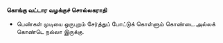 **கொங்கு வட்டார வழக்குச் சொல்லகராதி**
- பெண்கள் முடியை ஒருபுறம் சேர்த்துப் போட்டுக் கொள்ளும் கொண்டை.அல்லக் கொண்டெ நல்லா இருக்கு.

